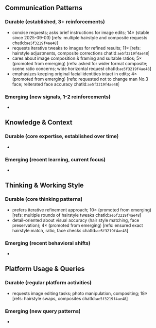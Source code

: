 ## Communication Patterns
### Durable (established, 3+ reinforcements)
- concise requests; asks brief instructions for image edits; 14× (stable since 2025-09-03) [refs: multiple hairstyle and composite requests chatId:`ae5f3219f4ae48`]
- requests iterative tweaks to images for refined results; 11× [refs: hairstyle adjustments, composite corrections chatId:`ae5f3219f4ae48`]
- cares about image composition & framing and suitable ratios; 5× (promoted from emerging) [refs: asked for wider format composite; scene ratio concerns; wide horizontal request chatId:`ae5f3219f4ae48`]
- emphasizes keeping original facial identities intact in edits; 4× (promoted from emerging) [refs: requested not to change man No.3 face; reiterated face accuracy chatId:`ae5f3219f4ae48`]

### Emerging (new signals, 1-2 reinforcements)
- 

## Knowledge & Context
### Durable (core expertise, established over time)
- 

### Emerging (recent learning, current focus)  
- 

## Thinking & Working Style
### Durable (core thinking patterns)
- prefers iterative refinement approach; 10× (promoted from emerging) [refs: multiple rounds of hairstyle tweaks chatId:`ae5f3219f4ae48`]
- detail-oriented about visual accuracy (hair style matching, face preservation); 4× (promoted from emerging) [refs: ensured exact hairstyle match, ratio, face checks chatId:`ae5f3219f4ae48`]

### Emerging (recent behavioral shifts)
- 

## Platform Usage & Queries
### Durable (regular platform activities)
- requests image editing tasks; photo manipulation, compositing; 18× [refs: hairstyle swaps, composites chatId:`ae5f3219f4ae48`]

### Emerging (new query patterns)
- 